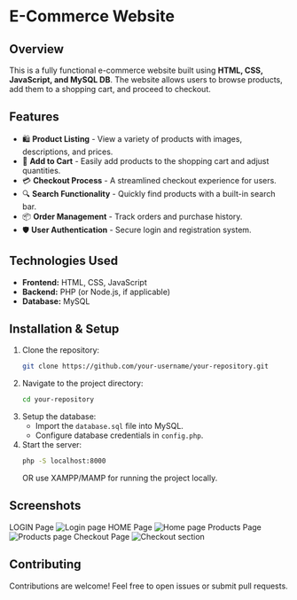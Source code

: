 # E-Commerce Website

## Overview
This is a fully functional e-commerce website built using **HTML, CSS, JavaScript, and MySQL DB**. The website allows users to browse products, add them to a shopping cart, and proceed to checkout.

## Features
- 🛍️ **Product Listing** - View a variety of products with images, descriptions, and prices.
- 🛒 **Add to Cart** - Easily add products to the shopping cart and adjust quantities.
- 💳 **Checkout Process** - A streamlined checkout experience for users.
- 🔍 **Search Functionality** - Quickly find products with a built-in search bar.
- 📦 **Order Management** - Track orders and purchase history.
- 🛡️ **User Authentication** - Secure login and registration system.

## Technologies Used
- **Frontend:** HTML, CSS, JavaScript
- **Backend:** PHP (or Node.js, if applicable)
- **Database:** MySQL

## Installation & Setup
1. Clone the repository:
   ```bash
   git clone https://github.com/your-username/your-repository.git
   ```
2. Navigate to the project directory:
   ```bash
   cd your-repository
   ```
3. Setup the database:
   - Import the `database.sql` file into MySQL.
   - Configure database credentials in `config.php`.
4. Start the server:
   ```bash
   php -S localhost:8000
   ```
   OR use XAMPP/MAMP for running the project locally.

## Screenshots
LOGIN Page
![Login page](https://github.com/user-attachments/assets/c9479079-f431-4634-921c-1687979c8a37)
HOME Page
![Home page](https://github.com/user-attachments/assets/472ced17-6e47-48a7-8ff0-b94605943a63)
Products Page
![Products page](https://github.com/user-attachments/assets/36445310-3d79-41b9-b4b4-d041af49447c)
Checkout Page 
![Checkout section](https://github.com/user-attachments/assets/70c50d2c-b416-4ce8-af8d-de06968239d6)




## Contributing
Contributions are welcome! Feel free to open issues or submit pull requests.


